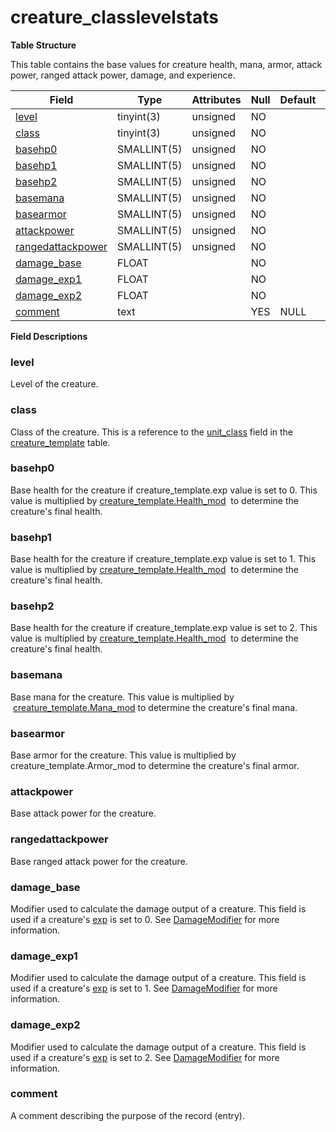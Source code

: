 # creature\_classlevelstats

**Table Structure**

This table contains the base values for creature health, mana, armor, attack power, ranged attack power, damage, and experience.

| Field                  | Type        | Attributes | Null | Default | Extra | Comment |
|------------------------|-------------|------------|------|---------|-------|---------|
| [level][1]             | tinyint(3)  | unsigned   | NO   |         |       |         |
| [class][2]             | tinyint(3)  | unsigned   | NO   |         |       |         |
| [basehp0][3]           | SMALLINT(5) | unsigned   | NO   |         |       |         |
| [basehp1][4]           | SMALLINT(5) | unsigned   | NO   |         |       |         |
| [basehp2][5]           | SMALLINT(5) | unsigned   | NO   |         |       |         |
| [basemana][6]          | SMALLINT(5) | unsigned   | NO   |         |       |         |
| [basearmor][7]         | SMALLINT(5) | unsigned   | NO   |         |       |         |
| [attackpower][8]       | SMALLINT(5) | unsigned   | NO   |         |       |         |
| [rangedattackpower][9] | SMALLINT(5) | unsigned   | NO   |         |       |         |
| [damage_base][10]      | FLOAT       |            | NO   |         |       |         |
| [damage_exp1][11]      | FLOAT       |            | NO   |         |       |         |
| [damage_exp2][12]      | FLOAT       |            | NO   |         |       |         |
| [comment][13]          | text        |            | YES  | NULL    |       |         |

[1]: #level
[2]: #class
[3]: #basehp0
[4]: #basehp1
[5]: #basehp2
[6]: #basemana
[7]: #basearmor
[8]: #attackpower
[9]: #rangedattackpower
[10]: #damage_base
[11]: #damage_exp1
[12]: #damage_exp2
[13]: #comment

**Field Descriptions**

### level

Level of the creature.

### class

Class of the creature. This is a reference to the [unit\_class](creature_template#creature_template-unit_class) field in the [creature\_template](creature_template) table.

### basehp0

Base health for the creature if creature\_template.exp value is set to 0. This value is multiplied by [creature\_template.Health\_mod](creature_template#health_mod)  to determine the creature's final health.

### basehp1

Base health for the creature if creature\_template.exp value is set to 1. This value is multiplied by [creature\_template.Health\_mod](creature_template#health_mod)  to determine the creature's final health.

### basehp2

Base health for the creature if creature\_template.exp value is set to 2. This value is multiplied by [creature\_template.Health\_mod](creature_template#health_mod)  to determine the creature's final health.

### basemana

Base mana for the creature. This value is multiplied by  [creature\_template.Mana\_mod](creature_template#mana_mod) to determine the creature's final mana.

### basearmor

Base armor for the creature. This value is multiplied by creature\_template.Armor\_mod to determine the creature's final armor.

### attackpower

Base attack power for the creature.

### rangedattackpower

Base ranged attack power for the creature.

### damage\_base

Modifier used to calculate the damage output of a creature. This field is used if a creature's [exp](creature_template#exp) is set to 0. See [DamageModifier](creature_template#damagemodifier) for more information.

### damage\_exp1

Modifier used to calculate the damage output of a creature. This field is used if a creature's [exp](creature_template#exp) is set to 1. See [DamageModifier](creature_template#damagemodifier) for more information.

### damage\_exp2

Modifier used to calculate the damage output of a creature. This field is used if a creature's [exp](creature_template#exp) is set to 2. See [DamageModifier](creature_template#damagemodifier) for more information.

### comment

A comment describing the purpose of the record (entry).
